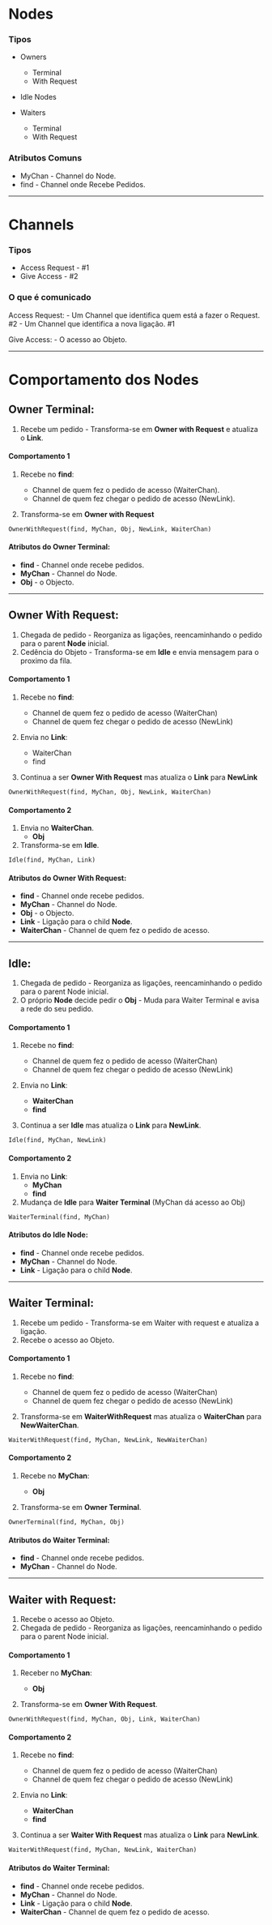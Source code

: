 # Nodes

### Tipos 
- Owners  
    - Terminal
    - With Request

- Idle Nodes

- Waiters 
    - Terminal
    - With Request


### Atributos Comuns 
- MyChan - Channel do Node.
- find - Channel onde Recebe Pedidos.

---

# Channels

### Tipos

- Access Request - #1
- Give Access - #2

### O que é comunicado

Access Request:
    - Um Channel que identifica quem está a fazer o Request. #2
    - Um Channel que identifica a nova ligação. #1

Give Access:
    - O acesso ao Objeto.

---

# Comportamento dos Nodes

## Owner Terminal:
1. Recebe um pedido - Transforma-se em **Owner with Request** e atualiza o **Link**.

#### Comportamento 1
1. Recebe no **find**:
    - Channel de quem fez o pedido de acesso (WaiterChan).
    - Channel de quem fez chegar o pedido de acesso (NewLink).

2. Transforma-se em **Owner with Request**

`OwnerWithRequest(find, MyChan, Obj, NewLink, WaiterChan)`


#### Atributos do Owner Terminal:
- **find** - Channel onde recebe pedidos.
- **MyChan** - Channel do Node.
- **Obj** - o Objecto. 


---
## Owner With Request:
1. Chegada de pedido - Reorganiza as ligações, reencaminhando o pedido para o parent **Node** inicial. 
2. Cedência do Objeto - Transforma-se em **Idle** e envia mensagem para o proximo da fila.

#### Comportamento 1

1. Recebe no **find**:
    - Channel de quem fez o pedido de acesso (WaiterChan)
    - Channel de quem fez chegar o pedido de acesso (NewLink)

2. Envia no **Link**:
    - WaiterChan
    - find

3. Continua a ser **Owner With Request** mas atualiza o **Link** para **NewLink**

`OwnerWithRequest(find, MyChan, Obj, NewLink, WaiterChan)`

#### Comportamento 2

1. Envia no **WaiterChan**.
    - **Obj**
2. Transforma-se em **Idle**.

`Idle(find, MyChan, Link)`

#### Atributos do Owner With Request:
- **find** - Channel onde recebe pedidos.
- **MyChan** - Channel do Node.
- **Obj** - o Objecto. 
- **Link** - Ligação para o child **Node**.
- **WaiterChan** - Channel de quem fez o pedido de acesso.

---

## Idle: 
1.  Chegada de pedido - Reorganiza as ligações, reencaminhando o pedido para o parent Node inicial.
2. O próprio **Node** decide pedir o **Obj** - Muda para Waiter Terminal e avisa a rede do seu pedido.


#### Comportamento 1

1. Recebe no **find**:
    - Channel de quem fez o pedido de acesso (WaiterChan)
    - Channel de quem fez chegar o pedido de acesso (NewLink)

2. Envia no **Link**:
    - **WaiterChan**
    - **find**

3. Continua a ser **Idle** mas atualiza o **Link** para **NewLink**.

`Idle(find, MyChan, NewLink)`

#### Comportamento 2
1. Envia no **Link**:
    - **MyChan** 
    - **find**
2. Mudança de **Idle** para **Waiter Terminal**
    (MyChan dá acesso ao Obj)

`WaiterTerminal(find, MyChan)`

#### Atributos do Idle Node:
- **find** - Channel onde recebe pedidos.
- **MyChan** - Channel do Node.
- **Link** - Ligação para o child **Node**.


-------
## Waiter Terminal:
1. Recebe um pedido - Transforma-se em Waiter with request e atualiza a ligação.
2. Recebe o acesso ao Objeto.


#### Comportamento 1 
1. Recebe no **find**:
    - Channel de quem fez o pedido de acesso (WaiterChan)
    - Channel de quem fez chegar o pedido de acesso (NewLink)

2. Transforma-se em **WaiterWithRequest** mas atualiza o **WaiterChan** para **NewWaiterChan**.

`WaiterWithRequest(find, MyChan, NewLink, NewWaiterChan)`

#### Comportamento 2 
1. Recebe no **MyChan**:
    - **Obj**

2. Transforma-se em **Owner Terminal**.

`OwnerTerminal(find, MyChan, Obj)`

#### Atributos do Waiter Terminal:
- **find** - Channel onde recebe pedidos.
- **MyChan** - Channel do Node.

------
## Waiter with Request:

1. Recebe o acesso ao Objeto. 
2. Chegada de pedido - Reorganiza as ligações, reencaminhando o pedido para o parent Node inicial.


#### Comportamento 1
1. Receber no **MyChan**:
    - **Obj**

2. Transforma-se em **Owner With Request**.

`OwnerWithRequest(find, MyChan, Obj, Link, WaiterChan)`

#### Comportamento 2

1. Recebe no **find**:
    - Channel de quem fez o pedido de acesso (WaiterChan)
    - Channel de quem fez chegar o pedido de acesso (NewLink)

2. Envia no **Link**:
    - **WaiterChan**
    - **find**

3. Continua a ser **Waiter With Request** mas atualiza o **Link** para **NewLink**.

`WaiterWithRequest(find, MyChan, NewLink, WaiterChan)`


#### Atributos do Waiter Terminal:
- **find** - Channel onde recebe pedidos.
- **MyChan** - Channel do Node.
- **Link** - Ligação para o child **Node**.
- **WaiterChan** - Channel de quem fez o pedido de acesso.
